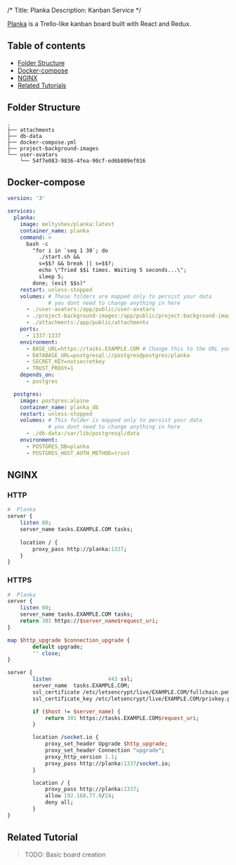 /*
Title: Planka
Description: Kanban Service
*/

[Planka](https://github.com/plankanban/planka) is a Trello-like kanban board built with React and Redux.
## Table of contents
- [Folder Structure](#folder-structure)
- [Docker-compose](#docker-compose)
- [NGINX](#nginx)
- [Related Tutorials](#related-tutorials)
## Folder Structure

```
.
├── attachments
├── db-data
├── docker-compose.yml
├── project-background-images
└── user-avatars
    └── 54f7e083-9836-4fea-90cf-ed6b809ef016
```
## Docker-compose

```yaml
version: '3'

services:
  planka:
    image: meltyshev/planka:latest
    container_name: planka
    command: >
      bash -c
        "for i in `seq 1 30`; do
          ./start.sh &&
          s=$$? && break || s=$$?;
          echo \"Tried $$i times. Waiting 5 seconds...\";
          sleep 5;
        done; (exit $$s)"
    restart: unless-stopped
    volumes: # These folders are mapped only to persist your data
             # you dont need to change anything in here
      - ./user-avatars:/app/public/user-avatars
      - ./project-background-images:/app/public/project-background-images
      - ./attachments:/app/public/attachments
    ports:
      - 1337:1337
    environment:
      - BASE_URL=https://tasks.EXAMPLE.COM # Change this to the URL you will use for this service
      - DATABASE_URL=postgresql://postgres@postgres/planka
      - SECRET_KEY=notsecretkey  
      - TRUST_PROXY=1
    depends_on:
      - postgres

  postgres:
    image: postgres:alpine
    container_name: planka_db
    restart: unless-stopped
    volumes: # This folder is mapped only to persist your data
             # you dont need to change anything in here
      - ./db-data:/var/lib/postgresql/data
    environment:
      - POSTGRES_DB=planka
      - POSTGRES_HOST_AUTH_METHOD=trust
```

## NGINX

### HTTP
```perl
#  Planka
server {
    listen 80;
    server_name tasks.EXAMPLE.COM tasks;
    
    location / {
        proxy_pass http://planka:1337;
    }
}
```

### HTTPS
```perl
#  Planka
server {
    listen 80;
    server_name tasks.EXAMPLE.COM tasks;
    return 301 https://$server_name$request_uri;
}

map $http_upgrade $connection_upgrade {
        default upgrade;
        '' close;
}

server {
        listen                  443 ssl;
        server_name  tasks.EXAMPLE.COM;
        ssl_certificate /etc/letsencrypt/live/EXAMPLE.COM/fullchain.pem;
        ssl_certificate_key /etc/letsencrypt/live/EXAMPLE.COM/privkey.pem;

        if ($host != $server_name) {
            return 301 https://tasks.EXAMPLE.COM$request_uri;
        }

        location /socket.io {
            proxy_set_header Upgrade $http_upgrade;
            proxy_set_header Connection "upgrade";
            proxy_http_version 1.1;
            proxy_pass http://planka:1337/socket.io;
        }

        location / {
            proxy_pass http://planka:1337;
            allow 192.168.77.0/24;
            deny all;
        }
}
```

## Related Tutorial

> TODO: Basic board creation